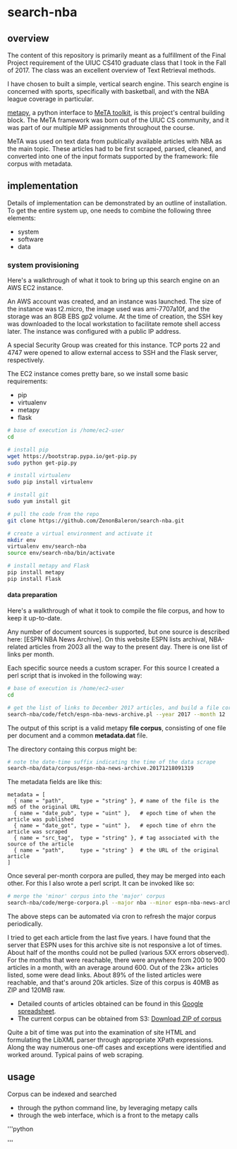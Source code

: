 # search-nba

## overview

The content of this repository is primarily meant as a fulfillment of the Final Project requirement of the UIUC CS410 graduate class that I took in the Fall of 2017. The class was an excellent overview of Text Retrieval methods.

I have chosen to built a simple, vertical search engine. This search engine is concerned with sports, specifically with basketball, and with the NBA league coverage in particular.

[metapy], a python interface to [MeTA toolkit], is this project's central building block. The MeTA framework was born out of the UIUC CS
community, and it was part of our multiple MP assignments throughout the course.

MeTA was used on text data from publically available articles with NBA as the main topic. These articles had to be first scraped, parsed, cleaned, and converted into one of the input formats supported by the framework: file corpus with metadata.

## implementation

Details of implementation can be demonstrated by an outline of installation. To get the entire system up, one needs to combine the following three elements:
- system
- software
- data

### system provisioning

Here's a walkthrough of what it took to bring up this search engine on an AWS EC2 instance.

An AWS account was created, and an instance was launched. The size of the instance was t2.micro, the image used was ami-7707a10f, and the storage was an 8GB EBS gp2 volume. At the time of creation, the SSH key was downloaded to the local workstation to facilitate remote shell access later. The instance was configured with a public IP address.

A special Security Group was created for this instance. TCP ports 22 and 4747 were opened to allow external access to SSH and the Flask server, respectively.

The EC2 instance comes pretty bare, so we install some basic requirements:
- pip
- virtualenv
- metapy
- flask

```bash
# base of execution is /home/ec2-user
cd

# install pip
wget https://bootstrap.pypa.io/get-pip.py
sudo python get-pip.py

# install virtualenv
sudo pip install virtualenv

# install git
sudo yum install git

# pull the code from the repo
git clone https://github.com/ZenonBaleron/search-nba.git

# create a virtual environment and activate it
mkdir env
virtualenv env/search-nba
source env/search-nba/bin/activate

# install metapy and Flask
pip install metapy
pip install Flask
```

#### data preparation

Here's a walkthrough of what it took to compile the file corpus, and how to keep it up-to-date.

Any number of document sources is supported, but one source is described here: [ESPN NBA News Archive]. On this website ESPN lists archival, NBA-related articles from 2003 all the way to the present day. There is one list of links per month.

Each specific source needs a custom scraper. For this source I created a perl script that is invoked in the following way:

```bash
# base of execution is /home/ec2-user
cd

# get the list of links to December 2017 articles, and build a file corpus
search-nba/code/fetch/espn-nba-news-archive.pl --year 2017 --month 12
```

The output of this script is a valid metapy **file corpus**, consisting of one file per document and a common **metadata.dat** file.

The directory containg this corpus might be:

```bash
# note the date-time suffix indicating the time of the data scrape
search-nba/data/corpus/espn-nba-news-archive.20171218091319
```

The metadata fields are like this:
```
metadata = [
  { name = "path",     type = "string" }, # name of the file is the md5 of the original URL
  { name = "date_pub", type = "uint" },   # epoch time of when the article was published
  { name = "date_got", type = "uint" },   # epoch time of ehrn the article was scraped
  { name = "src_tag",  type = "string" }, # tag associated with the source of the article
  { name = "path",     type = "string" }  # the URL of the original article
]
```

Once several per-month corpora are pulled, they may be merged into each other. For this I also wrote a perl script. It can be invoked like so:

```bash
# merge the 'minor' corpus into the 'major' corpus
search-nba/code/merge-corpora.pl --major nba --minor espn-nba-news-archive.20171218091319
```

The above steps can be automated via cron to refresh the major corpus periodically.

I tried to get each article from the last five years. I have found that the server that ESPN uses for this archive site is not responsive a lot of times. About half of the months could not be pulled (various 5XX errors observed). For the months that were reachable, there were anywhere from 200 to 900 articles in a month, with an average around 600. Out of the 23k+ articles listed, some were dead links. About 89% of the listed articles were reachable, and that's around 20k articles. Size of this corpus is 40MB as ZIP and 120MB raw.
- Detailed counts of articles obtained can be found in this [Google spreadsheet].
- The current corpus can be obtained from S3: [Download ZIP of corpus]

Quite a bit of time was put into the examination of site HTML and formulating the LibXML parser through appropriate XPath expressions. Along the way numerous one-off cases and exceptions were identified and worked around. Typical pains of web scraping.

## usage

Corpus can be indexed and searched
- through the python command line, by leveraging metapy calls
- through the web interface, which is a front to the metapy calls

'''python

'''

[MeTA toolkit]: https://meta-toolkit.org/
[metapy]: https://github.com/meta-toolkit/metapy
[Google spreadsheet]: https://goo.gl/kDG6M7
[Download ZIP of corpus]: http://cs410-search-nba.s3-website-us-west-2.amazonaws.com/corpus.zip
